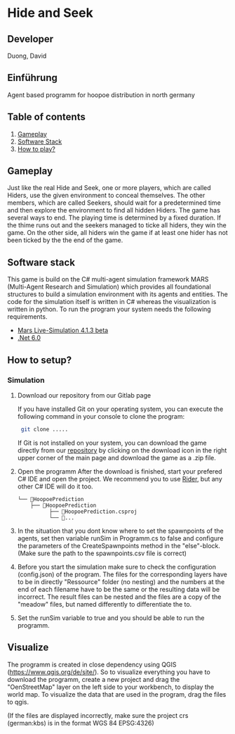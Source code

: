 # Hide and Seek

## Developer
Duong, David

## Einführung
Agent based programm for hoopoe distribution in north germany

## Table of contents
1. [Gameplay](#gameplay)
2. [Software Stack](#software-Stack)
3. [How to play?](#hottoplay)

## Gameplay
Just like the real Hide and Seek, one or more players, which are called Hiders, use the given environment to conceal themselves. The other members, which are called Seekers, should wait for a predetermined time and then explore the environment to find all hidden Hiders.
The game has several ways to end. The playing time is determined by a fixed duration. If the thime runs out and the seekers managed to ticke all hiders, they win the game. On the other side, all hiders win the game if at least one hider has not been ticked by the the end of the game.

## Software stack
This game is build on the C# multi-agent simulation framework MARS (Multi-Agent Research and Simulation) which provides all foundational structures to build a simulation environment with its agents and entities. The code for the simulation itself is written in C# whereas the visualization is written in python.
To run the program your system needs the following requirements.

- [Mars Live-Simulation 4.1.3 beta](https://www.nuget.org/packages/Mars.Life.Simulations/4.3.1-beta#readme-body-tab)
- [.Net 6.0](https://dotnet.microsoft.com/en-us/download/dotnet/6.0)

## How to setup?

### Simulation
1.  Download our repository from our Gitlab page

	If you have installed Git on your operating system, you can execute the following command in your console to clone the program:

	```bash
	 git clone .....
	 ```

	If Git is not installed on your system, you can download the game directly from our [repository](....) by clicking on the download icon in the right upper corner of the main page and download the game as a .zip file.

2. Open the programm
	After the download is finished, start your prefered C# IDE and open the project. We recommend you to use [Rider](https://www.jetbrains.com/de-de/rider/), but any other C# IDE will do it too.

	```
	└── 📁HoopoePrediction
	    ├── 📁HoopoePrediction
		      ├── 📄HoopoePrediction.csproj
	          └── 📄...
	```

3. In the situation that you dont know where to set the spawnpoints of the agents, set then variable runSim in Programm.cs to false and configure the parameters of the CreateSpawnpoints method in the "else"-block. 
   (Make sure the path to the spawnpoints.csv file is correct)

4. Before you start the simulation make sure to check the configuration (config.json) of the program. The files for the corresponding layers have to be in directly "Ressource" folder (no nesting) and the numbers at the 
   end of each filename have to be the same or the resulting data will be incorrect. The result files can be nested and the files are a copy of the "meadow" files, but named differently to differentiate the to.

5. Set the runSim variable to true and you should be able to run the programm.



## Visualize
The programm is created in close dependency using QGIS (https://www.qgis.org/de/site/). So to visualize everything you have to download the programm, create a new project and drag the "OenStreetMap" layer on the left side
to your workbench, to display the world map. To visualize the data that are used in the program, drag the files to qgis. 

(If the files are displayed incorrectly, make sure the project crs (german:kbs) is in the format WGS 84 EPSG:4326)